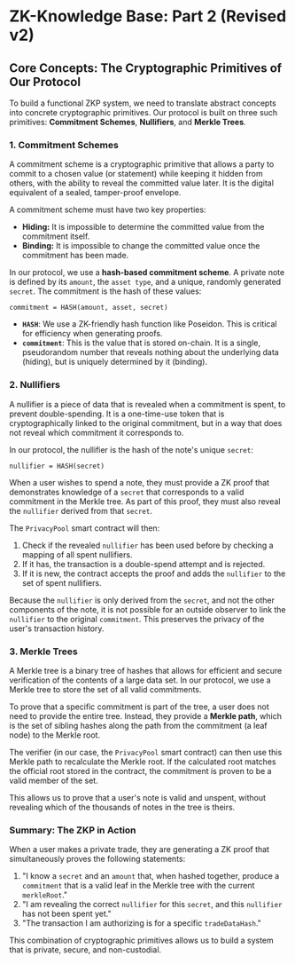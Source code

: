 # ZK-Knowledge Base: Part 2 (Revised v2)

## Core Concepts: The Cryptographic Primitives of Our Protocol

To build a functional ZKP system, we need to translate abstract concepts into concrete cryptographic primitives. Our protocol is built on three such primitives: **Commitment Schemes**, **Nullifiers**, and **Merkle Trees**.

### 1. Commitment Schemes

A commitment scheme is a cryptographic primitive that allows a party to commit to a chosen value (or statement) while keeping it hidden from others, with the ability to reveal the committed value later. It is the digital equivalent of a sealed, tamper-proof envelope.

A commitment scheme must have two key properties:

- **Hiding:** It is impossible to determine the committed value from the commitment itself.
- **Binding:** It is impossible to change the committed value once the commitment has been made.

In our protocol, we use a **hash-based commitment scheme**. A private note is defined by its `amount`, the `asset type`, and a unique, randomly generated `secret`. The commitment is the hash of these values:

`commitment = HASH(amount, asset, secret)`

- **`HASH`**: We use a ZK-friendly hash function like Poseidon. This is critical for efficiency when generating proofs.
- **`commitment`**: This is the value that is stored on-chain. It is a single, pseudorandom number that reveals nothing about the underlying data (hiding), but is uniquely determined by it (binding).

### 2. Nullifiers

A nullifier is a piece of data that is revealed when a commitment is spent, to prevent double-spending. It is a one-time-use token that is cryptographically linked to the original commitment, but in a way that does not reveal which commitment it corresponds to.

In our protocol, the nullifier is the hash of the note's unique `secret`:

`nullifier = HASH(secret)`

When a user wishes to spend a note, they must provide a ZK proof that demonstrates knowledge of a `secret` that corresponds to a valid commitment in the Merkle tree. As part of this proof, they must also reveal the `nullifier` derived from that `secret`.

The `PrivacyPool` smart contract will then:

1.  Check if the revealed `nullifier` has been used before by checking a mapping of all spent nullifiers.
2.  If it has, the transaction is a double-spend attempt and is rejected.
3.  If it is new, the contract accepts the proof and adds the `nullifier` to the set of spent nullifiers.

Because the `nullifier` is only derived from the `secret`, and not the other components of the note, it is not possible for an outside observer to link the `nullifier` to the original `commitment`. This preserves the privacy of the user's transaction history.

### 3. Merkle Trees

A Merkle tree is a binary tree of hashes that allows for efficient and secure verification of the contents of a large data set. In our protocol, we use a Merkle tree to store the set of all valid commitments.

To prove that a specific commitment is part of the tree, a user does not need to provide the entire tree. Instead, they provide a **Merkle path**, which is the set of sibling hashes along the path from the commitment (a leaf node) to the Merkle root.

The verifier (in our case, the `PrivacyPool` smart contract) can then use this Merkle path to recalculate the Merkle root. If the calculated root matches the official root stored in the contract, the commitment is proven to be a valid member of the set.

This allows us to prove that a user's note is valid and unspent, without revealing which of the thousands of notes in the tree is theirs.

### Summary: The ZKP in Action

When a user makes a private trade, they are generating a ZK proof that simultaneously proves the following statements:

1.  "I know a `secret` and an `amount` that, when hashed together, produce a `commitment` that is a valid leaf in the Merkle tree with the current `merkleRoot`."
2.  "I am revealing the correct `nullifier` for this `secret`, and this `nullifier` has not been spent yet."
3.  "The transaction I am authorizing is for a specific `tradeDataHash`."

This combination of cryptographic primitives allows us to build a system that is private, secure, and non-custodial.
